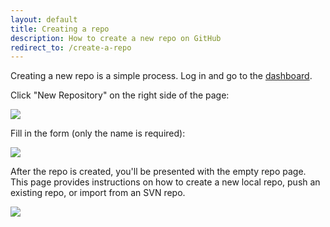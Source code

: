 ```yaml
---
layout: default
title: Creating a repo
description: How to create a new repo on GitHub
redirect_to: /create-a-repo
---
```


Creating a new repo is a simple process.  Log in and go to the [dashboard](https://github.com/).

Click "New Repository" on the right side of the page:

![](http://img.skitch.com/20100527-nbjhrwesgdjye6nieddmqfigbt.png)

Fill in the form (only the name is required):

![](http://img.skitch.com/20100527-dih5dmamhfqhwr65hsa3eek6aj.png)

After the repo is created, you'll be presented with the empty repo page.  This page provides instructions on how to create a new local repo, push an existing repo, or import from an SVN repo.

![](http://img.skitch.com/20100527-r6h2yp7m8tuxdfhppepjdsetfb.png)